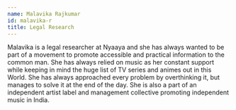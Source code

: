 ```yaml
---
name: Malavika Rajkumar
id: malavika-r
title: Legal Research
---
```


Malavika is a legal researcher at Nyaaya and she has always wanted to be part of a movement to promote accessible and practical information to the common man. She has always relied on music as her constant support while keeping in mind the huge list of TV series and animes out in this World. She has always approached every problem by overthinking it, but manages to solve it at the end of the day. She is also a part of an independent artist label and management collective promoting independent music in India.
